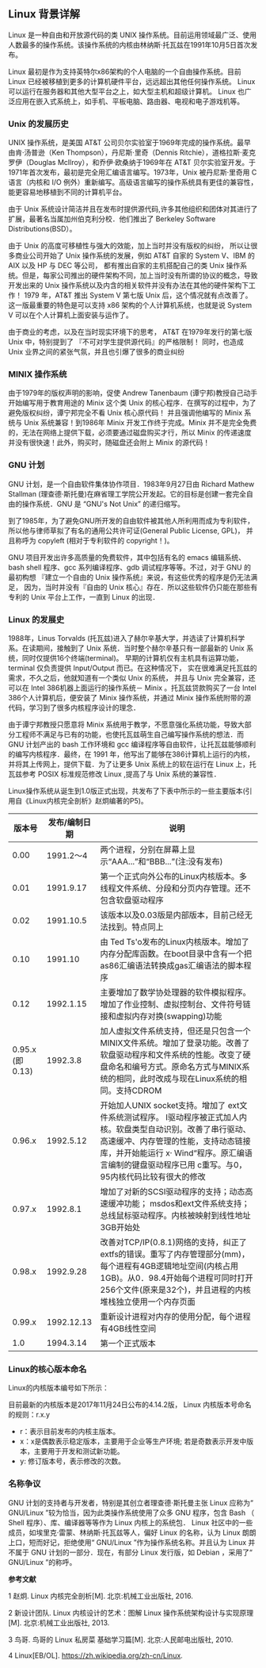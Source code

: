 ## Linux 背景详解

Linux 是一种自由和开放源代码的类 UNIX 操作系统。目前运用领域最广泛、使用人数最多的操作系统。该操作系统的内核由林纳斯·托瓦兹在1991年10月5日首次发布。

 Linux 最初是作为支持英特尔x86架构的个人电脑的一个自由操作系统。目前 Linux 已经被移植到更多的计算机硬件平台，远远超出其他任何操作系统。 Linux 可以运行在服务器和其他大型平台之上，如大型主机和超级计算机。 Linux 也广泛应用在嵌入式系统上，如手机、平板电脑、路由器、电视和电子游戏机等。

### Unix 的发展历史

 UNIX 操作系统，是美国 AT&T 公司贝尔实验室于1969年完成的操作系统。最早由肯·汤普逊（Ken Thompson），丹尼斯·里奇（Dennis Ritchie），道格拉斯·麦克罗伊（Douglas McIlroy），和乔伊·欧桑纳于1969年在 AT&T 贝尔实验室开发。于1971年首次发布，最初是完全用汇编语言编写。1973年，Unix 被丹尼斯·里奇用 C 语言（内核和 I/O 例外）重新编写。高级语言编写的操作系统具有更佳的兼容性，能更容易地移植到不同的计算机平台。

由于 Unix 系统设计简洁并且在发布时提供源代码,许多其他组织和团体对其进行了扩展，最著名当属加州伯克利分校．他们推出了 Berkeley Software Distributions(BSD）。

由于 Unix 的高度可移植性与强大的效能，加上当时并没有版权的纠纷， 所以让很多商业公司开始了 Unix 操作系统的发展，例如 AT&T 自家的 System V、IBM 的 AIX 以及 HP 与 DEC 等公司， 都有推出自家的主机搭配自己的类 Unix 操作系统。但是，每家公司推出的硬件架构不同，加上当时没有所谓的协议的概念，导致开发出来的 Unix 操作系统以及内含的相关软件并没有办法在其他的硬件架构下工作！ 1979 年，AT&T 推出 System V 第七版 Unix 后，这个情况就有点改善了。 这一版最重要的特色是可以支持 x86 架构的个人计算机系统，也就是说 System V 可以在个人计算机上面安装与运作了。

由于商业的考虑，以及在当时现实环境下的思考， AT&T 在1979年发行的第七版 Unix 中，特别提到了 『不可对学生提供源代码』的严格限制！ 同时，也造成 Unix 业界之间的紧张气氛，并且也引爆了很多的商业纠纷

### MINIX 操作系统

由于1979年的版权声明的影响，促使 Andrew Tanenbaum (谭宁邦)教授自己动手开始编写用于教育用途的 Minix 这个类 Unix 的核心程序．在撰写的过程中，为了避免版权纠纷，谭宁邦完全不看 Unix 核心原代码！ 并且强调他编写的 Minix 系统与 Unix 系统兼容！到1986年 Minix 开发工作终于完成。Minix 并不是完全免费的，无法在网络上提供下载，必须要通过磁盘购买才行，所以 Minix 的传递速度并没有很快速！此外，购买时，随磁盘还会附上 Minix 的源代码！

### GNU 计划

GNU 计划，是一个自由软件集体协作项目．1983年9月27日由 Richard Mathew Stallman (理查德·斯托曼)在麻省理工学院公开发起。它的目标是创建一套完全自由的操作系统．GNU 是 “GNU's Not Unix” 的递归缩写。

到了1985年，为了避免GNU所开发的自由软件被其他人所利用而成为专利软件， 所以他与律师草拟了有名的通用公共许可证(General Public License, GPL)， 并且称呼为 copyleft (相对于专利软件的 copyright！)。

GNU 项目开发出许多高质量的免费软件，其中包括有名的 emacs 编辑系统、bash shell 程序、gcc 系列编译程序、gdb 调试程序等等。不过，对于 GNU 的最初构想 『建立一个自由的 Unix 操作系统』来说，有这些优秀的程序是仍无法满足， 因为，当时并没有『自由的 Unix 核心』存在．所以这些软件仍只能在那些有专利的 Unix 平台上工作，一直到 Linux 的出现．

### Linux 的发展史

1988年，Linus Torvalds (托瓦兹)进入了赫尔辛基大学，并选读了计算机科学系。在读期间，接触到了 Unix 系统．当时整个赫尔辛基只有一部最新的 Unix 系统，同时仅提供16个终端(terminal)。 早期的计算机仅有主机具有运算功能，terminal 仅负责提供 Input/Output 而已。在这种情况下， 实在很难满足托瓦兹的需求，不久之后，他就知道有一个类似 Unix 的系统， 并且与 Unix 完全兼容，还可以在 Intel 386机器上面运行的操作系统－ Minix 。托瓦兹贷款购买了一台 Intel 386个人计算机后，便安装了 Minix 操作系统，并通过 Minix 操作系统附带的源代码，学习到了很多内核程序设计的理念．

由于谭宁邦教授只愿意将 Minix 系统用于教学，不愿意强化系统功能，导致大部分工程师不满足与已有的功能，也使托瓦兹萌生自己编写操作系统的想法．而 GNU 计划产出的 bash 工作环境和 gcc 编译程序等自由软件，让托瓦兹能够顺利的编写内核程序．最终，在 1991 年，他写出了能够在386计算机上运行的内核，并将其上传网上，提供下载．为了让更多 Unix 系统上的软在运行在 Linux 上，托瓦兹参考 POSIX 标准规范修改 Linux ,提高了与 Unix 系统的兼容性．

Linux操作系统从诞生到1.0版正式出现，共发布了下表中所示的一些主要版本(引用自《Linux内核完全剖析》赵炯编著的P5)。


| 版本号 | 发布/编制日期 | 说明 |
| ------ | ------------- | ---- |
| 0.00   |   1991.2～4   | 两个进程，分别在屏幕上显示“AAA...”和“BBB...”(注:没有发布) |
| 0.01   |   1991.9.17   | 第一个正式向外公布的Linux内核版本。多线程文件系统、分段和分页内存管理。还不包含软盘驱动程序 |
| 0.02   |   1991.10.5   | 该版本以及0.03版是内部版本，目前己经无法找到。特点同上 |
| 0.10   |   1991.10     | 由 Ted Ts'o发布的Linux内核版本。增加了内存分配库函数。在boot目录中含有一个把as86汇编语法转换成gas汇编语法的脚本程序 |
| 0.12   |   1992.1.15   | 主要增加了数学协处理器的软件模拟程序。增加了作业控制、虚拟控制台、文件符号链接和虚拟内存对换(swapping)功能 |
| 0.95.x (即0.13) | 1992.3.8 | 加人虚拟文件系统支持，但还是只包含一个MINIX文件系统。增加了登录功能。改善了软盘驱动程序和文件系统的性能。改变了硬盘命名和编号方式。原命名方式与MINIX系统的相同，此时改成与现在Linux系统的相同。支持CDROM |
| 0.96.x |   1992.5.12   | 开始加人UNIX socket支持。增加了 ext文件系统测试程序。 I驱动程序被正式加人内核。软盘类型自动识别。改善了串行驱动、高速缓冲、内存管理的性能，支持动态链接库，并开始能运行 x· Wind“程序。原汇编语言编制的键盘驱动程序已用 c重写。与0，95内核代码比较有很大的修改
| 0.97.x |   1992.8.1    | 增加了对新的SCSI驱动程序的支持；动态高速缓冲功能； msdos和ext文件系统支持；总线鼠标驱动程序。内核被映射到线性地址3GB开始处 |
| 0.98.x |   1992.9.28   | 改善对TCP/IP(0.8.1)网络的支持，纠正了extfs的错误。重写了内存管理部分(mm)，每个进程有4GB逻辑地址空间(内核占用1GB)。从0．98.4开始每个进程可同时打开256个文件(原来是32个)，并且进程的内核堆栈独立使用一个内存页面 |
| 0.99.x |   1992.12.13  | 重新设计进程对内存的使用分配，每个进程有4GB线性空间 |
| 1.0    |   1994.3.14   | 第一个正式版本 |


### Linux的核心版本命名
Linux的内核版本编号如下所示：

目前最新的内核版本是2017年11月24日公布的4.14.2版， Linux 内核版本号命名的规则：r.x.y
* r：表示目前发布的内核主版本。
* x：x是偶数表示稳定版本，主要用于企业等生产环境; 若是奇数表示开发中版本，主要用于开发和测试新功能。
* y: 修订版本号，表示修改的次数。

### 名称争议

 GNU 计划的支持者与开发者，特别是其创立者理查德·斯托曼主张 Linux 应称为“ GNU/Linux ”较为恰当，因为此类操作系统使用了众多 GNU 程序，包含 Bash （ Shell 程序）、库、编译器等等作为 Linux 内核上的系统包． Linux 社区中的一些成员，如埃里克·雷蒙、林纳斯·托瓦兹等人，偏好 Linux 的名称，认为 Linux 朗朗上口，短而好记，拒绝使用“ GNU/Linux ”作为操作系统名称。并且认为 Linux 并不属于 GNU 计划的一部分．现在，有部分 Linux 发行版，如 Debian ，采用了“ GNU/Linux ”的称呼。


**参考文献**

1 赵炯. Linux 内核完全剖析[M]. 北京:机械工业出版社, 2016.

2 新设计团队. Linux 内核设计的艺术：图解 Linux 操作系统架构设计与实现原理[M]. 北京:机械工业出版社, 2013.

3 鸟哥. 鸟哥的 Linux 私房菜 基础学习篇[M]. 北京:人民邮电出版社, 2010.

4 Linux[EB/OL]. https://zh.wikipedia.org/zh-cn/Linux.
